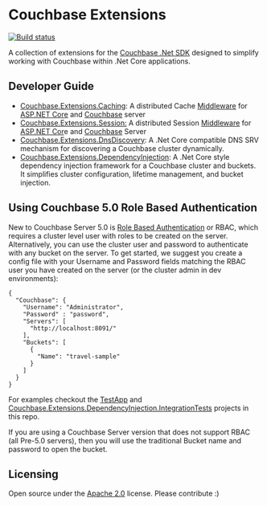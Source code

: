 # Couchbase Extensions #

[![Build status](https://ci.appveyor.com/api/projects/status/5jlr7hh5ay540guk?svg=true)](https://ci.appveyor.com/project/couchbaselabs/couchbase-extensions/branch/master)



A collection of extensions for the [Couchbase .Net SDK](https://github.com/couchbase/couchbase-net-client) designed to simplify working with Couchbase within .Net Core applications.

## Developer Guide ##
- [Couchbase.Extensions.Caching](docs/caching.md): A distributed Cache [Middleware](https://docs.microsoft.com/en-us/aspnet/core/fundamentals/middleware) for [ASP.NET Core](https://docs.microsoft.com/en-us/aspnet/core/) and [Couchbase](http://couchbase.com) server
- [Couchbase.Extensions.Session:](docs/session.md) A distributed Session [Middleware](https://docs.microsoft.com/en-us/aspnet/core/fundamentals/middleware) for [ASP.NET Cor](https://docs.microsoft.com/en-us/aspnet/core/)e and [Couchbase](http://couchbase.com) Server
- [Couchbase.Extensions.DnsDiscovery](docs/dns-srv.md):
A .Net Core compatible DNS SRV mechanism for discovering a Couchbase cluster dynamically.
- [Couchbase.Extensions.DependencyInjection](docs/dependency-injection.md): A .Net Core style dependency injection framework for a Couchbase cluster and buckets.  It simplifies cluster configuration, lifetime management, and bucket injection.

## Using Couchbase 5.0 Role Based Authentication ##

New to Couchbase Server 5.0 is [Role Based Authentication](https://developer.couchbase.com/documentation/server/5.0/security/security-authorization.html) or RBAC, which requires a cluster level user with roles to be created on the server. Alternatively, you can use the cluster user and password to authenticate with any bucket on the server. To get started, we suggest you create a config file with your Username and Password fields matching the RBAC user you have created on the server (or the cluster admin in dev environments):

    {
      "Couchbase": {
        "Username": "Administrator",
        "Password" : "password",
        "Servers": [
          "http://localhost:8091/"
        ],
        "Buckets": [
          {
            "Name": "travel-sample"
          }
        ]
      }
    }
    
For examples checkout the [TestApp](tests/TestApp) and [Couchbase.Extensions.DependencyInjection.IntegrationTests](tests/Couchbase.Extensions.DependencyInjection.IntegrationTests) projects in this repo.

If you are using a Couchbase Server version that does not support RBAC (all Pre-5.0 servers), then you will use the traditional Bucket name and password to open the bucket.

## Licensing ##
Open source under the [Apache 2.0](https://www.apache.org/licenses/LICENSE-2.0) license. Please contribute :)
